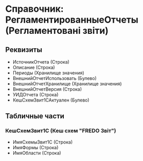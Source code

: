 ﻿# Справочник: РегламентированныеОтчеты (Регламентовані звіти)

## Реквизиты

- ИсточникОтчета (Строка)
- Описание (Строка)
- Периоды (Хранилище значения)
- ВнешнийОтчетИспользовать (Булево)
- ВнешнийОтчетХранилище (Хранилище значения)
- ВнешнийОтчетВерсия (Строка)
- УИДОтчета (Строка)
- КешСхемЗвит1САктуален (Булево)

## Табличные части

### КешСхемЗвит1С (Кеш схем "FREDO Звіт")

- ИмяСхемыЗвит1С (Строка)
- ИмяФормы (Строка)
- ИмяОбласти (Строка)

